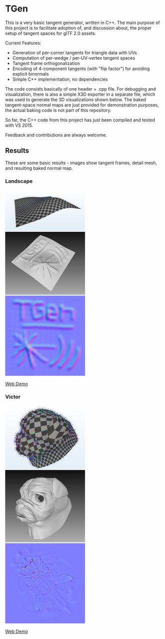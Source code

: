 # TGen

This is a very basic tangent generator, written in C++.
The main purpose of this project is to facilitate adoption of, and discussion about, the proper setup of tangent spaces for glTF 2.0 assets.

Current Features:
* Generation of per-corner tangents for triangle data with UVs
* Computation of per-wedge / per-UV-vertex tangent spaces
* Tangent frame orthogonalization
* Encoding of 4-component tangents (with "flip factor") for avoiding explicit binormals
* Simple C++ implementation, no dependencies

The code consists basically of one header + .cpp file.
For debugging and visualization, there is also a simple X3D exporter in a separate file, which was used to generate the 3D visualizations shown below.
The baked tangent-space normal maps are just provided for demonstration purposes, the actual baking code is not part of this repository.

So far, the C++ code from this project has just been compiled and tested with VS 2015.

Feedback and contributions are always welcome. 


## Results

These are some basic results - images show tangent frames, detail mesh, and resulting baked normal map.

### Landscape
<div style="width:100%">
<a href="https://mlimper.github.io/tgen/demo/landscape/index.html">        <img src="images/landscape-tangents.jpg"  width="256"></a>
<a><img src="images/landscape-details.jpg"  width="256"></a>
<a href="https://mlimper.github.io/tgen/demo/landscape/baked/NormalsTS.pn"><img src="images/landscape-normalmap.jpg" width="256"></a>
</div>

[Web Demo](https://mlimper.github.io/tgen/demo/landscape/index.html)


### Victor
<div>
<a href="https://mlimper.github.io/tgen/demo/victor/index.html">         <img src="images/victor-tangents.jpg"  width="256"></a>
<a><img src="images/victor-details.jpg"  width="256"></a>
<a href="https://mlimper.github.io/tgen/demo/victor/baked/NormalsTS.png"><img src="images/victor-normalmap.jpg" width="256"></a>
</div>

[Web Demo](https://mlimper.github.io/tgen/demo/victor/index.html)
